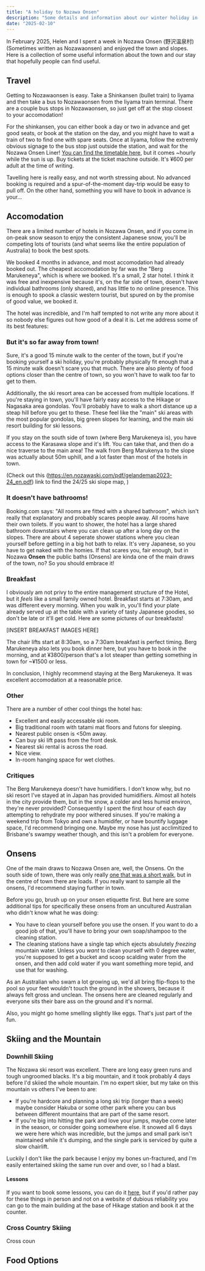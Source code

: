 ```yaml
---
title: "A holiday to Nozawa Onsen"
description: "Some details and information about our winter holiday in Nozawaonsen, in which we stayed at the Berg Marukenya"
date: "2025-02-10"
---
```


In February 2025, Helen and I spent a week in Nozawa Onsen (野沢温泉村) (Sometimes written as Nozawaonsen) and enjoyed the town and slopes. Here is a collection of some useful information about the town and our stay that hopefully people can find useful.

## Travel

Getting to Nozawaonsen is easy. Take a Shinkansen (bullet train) to Iiyama and then take a bus to Nozawaonsen from the Iiyama train terminal. There are a couple bus stops in Nozawaonsen, so just get off at the stop closest to your accomodation!

For the shinkansen, you can either book a day or two in advance and get good seats, or book at the station on the day, and you might have to wait a train of two to find one with spare seats. Once at Iiyama, follow the extremly obvious signage to the bus stop just outside the station, and wait for the Nozawa Onsen Liner! [You can find the timetable here](https://nozawaonsen.info/en/nozawa-onsen-liner/), but it comes ~hourly while the sun is up. Buy tickets at the ticket machine outside. It's ¥600 per adult at the time of writing.

Tavelling here is really easy, and not worth stressing about. No advanced booking is required and a spur-of-the-moment day-trip would be easy to pull off. On the other hand, something you will have to book in advance is your...

## Accomodation

There are a limited number of hotels in Nozawa Onsen, and if you come in on-peak snow season to enjoy the consistent Japanese snow, you'll be competing lots of tourists (and what seems like the entire population of Australia) to book the best spots.

We booked 4 months in advance, and most accomodation had already booked out. The cheapest accomodation by far was the "Berg Marukeneya", which is where we booked. It's a small, 2 star hotel. I think it was free and inexpensive because it's, on the far side of town, doesn't have individual bathrooms (only shared), and has little to no online presence. This is enough to spook a classic western tourist, but spured on by the promise of good value, we booked it.

The hotel was incredible, and I'm half tempted to not write any more about it so nobody else figures out how good of a deal it is. Let me address some of its best features:

### But it's so far away from town!

Sure, it's a good 15 minute walk to the center of the town, but if you're booking yourself a ski holiday, you're probably physically fit enough that a 15 minute walk doesn't scare you that much. There are also plenty of food options closer than the centre of town, so you won't have to walk too far to get to them.

Additionally, the ski resort area can be accessed from multiple locations. If you're staying in town, you'll have fairly easy access to the Hikage or Nagasaka area gondolas. You'll probably have to walk a short distance up a steap hill before you get to these. These feel like the "main" ski areas with the most popular gondolas, big green slopes for learning, and the main ski resort building for ski lessons. 

If you stay on the south side of town (where Berg Marukeneya is), you have access to the Karasawa slope and it's lift. You can take that, and then do a nice traverse to the main area! The walk from Berg Marukenya to the slope was actually about 50m uphill, and a lot faster than most of the hotels in town.

(Check out this (https://en.nozawaski.com/pdf/gelandemap2023-24_en.pdf) link to find the 24/25 ski slope map, )

### It doesn't have bathrooms!

Booking.com says: "All rooms are fitted with a shared bathroom", which isn't really that explanatory and probably scares people away. All rooms have their own toilets. If you want to shower, the hotel has a large shared bathroom downstairs where you can clean up after a long day on the slopes. There are about 4 seperate shower stations where you clean yourself before getting in a big hot bath to relax. It's very Japanese, so you have to get naked with the homies. If that scares you, fair enough, but in Nozawa __Onsen__ the public baths (Onsens) are kinda one of the main draws of the town, no? So you should embrace it!

### Breakfast

I obviously am not privy to the entire management structure of the Hotel, but it *feels* like a small family owned hotel. Breakfast starts at 7:30am, and was different every morning. When you walk in, you'll find your plate already served up at the table with a variety of tasty Japanese goodies, so don't be late or it'll get cold. Here are some pictures of our breakfasts!

[INSERT BREAKFAST IMAGES HERE]

The chair lifts start at 8:30am, so a 7:30am breakfast is perfect timing. Berg Marukeneya also lets you book dinner here, but you have to book in the morning, and at ¥3800/person that's a lot steaper than getting something in town for ~¥1500 or less.

In conclusion, I highly recommend staying at the Berg Marukeneya. It was excellent accomodation at a reasonable price.

### Other

There are a number of other cool things the hotel has:

* Excellent and easily accessable ski room.
* Big traditional room with tatami mat floors and futons for sleeping.
* Nearest public onsen is <50m away.
* Can buy ski lift pass from the front desk.
* Nearest ski rental is across the road.
* Nice view.
* In-room hanging space for wet clothes.

### Critiques

The Berg Marukeneya doesn't have humidifiers. I don't know why, but no ski resort I've stayed at in Japan has provided humidifiers. Almost all hotels in the city provide them, but in the snow, a colder and less humid environ, they're never provided? Consequently I spent the first hour of each day attempting to rehydrate my poor withered sinuses. If you're making a weekend trip from Tokyo and own a humidifer, or have bountify luggage space, I'd recommend bringing one. Maybe my nose has just acclimitized to Brisbane's swampy weather though, and this isn't a problem for everyone.

## Onsens

One of the main draws to Nozawa Onsen are, well, the Onsens. On the south side of town, there was only really [one that was a short walk](https://maps.app.goo.gl/fS4Vy8Zh81YKrBgB9), but in the centre of town there are loads. If you really want to sample all the onsens, I'd recommend staying further in town.

Before you go, brush up on your onsen etiquette first. But here are some additional tips for specifically these onsens from an uncultured Australian who didn't know what he was doing:

* You have to clean yourself before you use the onsen. If you want to do a good job of that, you'll have to bring your own soap/shampoo to the cleaning station.
* The cleaning stations have a single tap which ejects absulutely _freezing_ mountain water. Unless you _want_ to clean yourself with 0 degree water, you're supposed to get a bucket and scoop scalding water from the onsen, and then add cold water if you want something more tepid, and use that for washing.

As an Australian who swam a lot growing up, we'd all bring flip-flops to the pool so your feet wouldn't touch the ground in the showers, because it always felt gross and unclean. The onsens here are cleaned regularly and everyone sits their bare ass on the ground and it's normal.

Also, you might go home smelling slightly like eggs. That's just part of the fun.

## Skiing and the Mountain

### Downhill Skiing

The Nozawa ski resort was excellent. There are long easy green runs and tough ungroomed blacks. It's a big mountain, and it took probably 4 days before I'd skiied the whole mountain. I'm no expert skier, but my take on this mountain vs others I've been to are:

* If you're hardcore and planning a long ski trip (longer than a week) maybe consider Hakuba or some other park where you can bus between different mountains that are part of the same resort.
* If you're big into hitting the park and love your jumps, maybe come later in the season, or consider going somewhere else. It snowed all 6 days we were here which was incredible, but the jumps and small park isn't maintained while it's dumping, and the single park is serviced by quite a slow chairlift.

Luckily I don't like the park because I enjoy my bones un-fractured, and I'm easily entertained skiing the same run over and over, so I had a blast.

#### Lessons

If you want to book some lessons, you can do it [here](https://en.nozawaski.com/the-mountain/lesson/ski-school/), but if you'd rather pay for these things in person and not on a website of dubious reliability you can go to the main building at the base of Hikage station and book it at the counter.

### Cross Country Skiing

Cross coun

## Food Options


